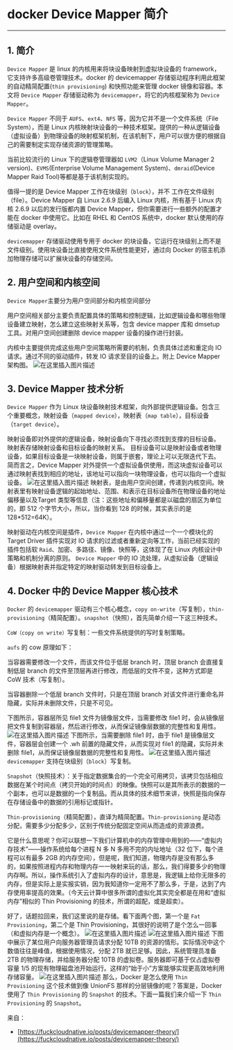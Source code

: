 #  docker Device Mapper 简介



---
## 1. 简介
`Device Mapper` 是 linux 的内核用来将块设备映射到虚拟块设备的 framework，它支持许多高级卷管理技术。docker 的 devicemapper 存储驱动程序利用此框架的自动精简配置(`thin provisioning`) 和快照功能来管理 docker 镜像和容器。本文将 `Device Mapper` 存储驱动称为 `devicemapper`，将它的内核框架称为 `Device Mapper`。

`Device Mapper` 不同于 `AUFS`、`ext4`、`NFS` 等，因为它并不是一个文件系统（File System），而是 Linux 内核映射块设备的一种技术框架。提供的一种从逻辑设备（虚拟设备）到物理设备的映射框架机制，在该机制下，用户可以很方便的根据自己的需要制定实现存储资源的管理策略。

当前比较流行的 Linux 下的逻辑卷管理器如 `LVM2`（Linux Volume Manager 2 version)、`EVMS`(Enterprise Volume Management System)、`dmraid`(Device Mapper Raid Tool)等都是基于该机制实现的。

值得一提的是 Device Mapper 工作在块级别（`block`），并不
工作在文件级别（file）。Device Mapper 自 Linux 2.6.9 后编入 Linux 内核，所有基于 Linux 内核 2.6.9 以后的发行版都内置 Device Mapper，但你需要进行一些额外的配置才能在 docker 中使用它。比如在 RHEL 和 CentOS 系统中，docker 默认使用的存储驱动是 overlay。

`devicemapper` 存储驱动使用专用于 docker 的块设备，它运行在块级别上而不是文件级别。使用块设备比直接使用文件系统性能更好，通过向 Docker 的宿主机添加物理存储可以扩展块设备的存储空间。

## 2. 用户空间和内核空间
`Device Mapper`主要分为用户空间部分和内核空间部分

用户空间相关部分主要负责配置具体的策略和控制逻辑，比如逻辑设备和哪些物理设备建立映射，怎么建立这些映射关系等，包含 device mapper 库和 dmsetup 工具。对用户空间创建删除 device mapper 设备的操作进行封装。

内核中主要提供完成这些用户空间策略所需要的机制，负责具体过滤和重定向 IO 请求。通过不同的驱动插件，转发 IO 请求至目的设备上。附上 Device Mapper 架构图。
![在这里插入图片描述](https://img-blog.csdnimg.cn/20210415191935352.png?x-oss-process=image/watermark,type_ZmFuZ3poZW5naGVpdGk,shadow_10,text_aHR0cHM6Ly9ibG9nLmNzZG4ubmV0L3hpeGloYWhhbGVsZWhlaGU=,size_16,color_FFFFFF,t_70)
##  3. Device Mapper 技术分析
`Device Mapper` 作为 Linux 块设备映射技术框架，向外部提供逻辑设备。包含三个重要概念，映射设备（`mapped device`），映射表（`map table`），目标设备（`target device`）。

映射设备即对外提供的逻辑设备，映射设备向下寻找必须找到支撑的目标设备。
映射表存储映射设备和目标设备的映射关系。
目标设备可以是映射设备或者物理设备，如果目标设备是一块映射设备，则属于嵌套，理论上可以无限迭代下去。
简而言之，Device Mapper 对外提供一个虚拟设备供使用，而这块虚拟设备可以通过映射表找到相应的地址，该地址可以指向一块物理设备，也可以指向一个虚拟设备。
![在这里插入图片描述](https://img-blog.csdnimg.cn/20210415192036731.png?x-oss-process=image/watermark,type_ZmFuZ3poZW5naGVpdGk,shadow_10,text_aHR0cHM6Ly9ibG9nLmNzZG4ubmV0L3hpeGloYWhhbGVsZWhlaGU=,size_16,color_FFFFFF,t_70)
映射表，是由用户空间创建，传递到内核空间。映射表里有映射设备逻辑的起始地址、范围、和表示在目标设备所在物理设备的地址偏移量以及Target 类型等信息（注：这些地址和偏移量都是以磁盘的扇区为单位的，即 512 个字节大小，所以，当你看到 128 的时候，其实表示的是 128*512=64K）。

映射驱动在内核空间是插件，`Device Mapper` 在内核中通过一个一个模块化的 Target Driver 插件实现对 IO 请求的过滤或者重新定向等工作，当前已经实现的插件包括软 `Raid`、加密、多路径、镜像、快照等，这体现了在 Linux 内核设计中策略和机制分离的原则。
`Device Mapper` 中的 IO 流处理，从虚拟设备（逻辑设备）根据映射表并指定特定的映射驱动转发到目标设备上。

## 4. Docker 中的 Device Mapper 核心技术
`Docker` 的 `devicemapper` 驱动有三个核心概念，`copy on-write`（写复制），`thin-provisioning`（精简配置）。`snapshot`（快照），首先简单介绍一下这三种技术。

`CoW（copy on write）`写复制：一些文件系统提供的写时复制策略。

`aufs` 的 cow 原理如下：

当容器需要修改一个文件，而该文件位于低层 branch 时，顶层 branch 会直接复制低层 branch 的文件至顶层再进行修改，而低层的文件不变，这种方式即是 CoW 技术（写复制）。

当容器删除一个低层 branch 文件时，只是在顶层 branch 对该文件进行重命名并隐藏，实际并未删除文件，只是不可见。

下图所示，容器层所见 file1 文件为镜像层文件，当需要修改 file1 时，会从镜像层把文件复制到容器层，然后进行修改，从而保证镜像层数据的完整性和复用性。
![在这里插入图片描述](https://img-blog.csdnimg.cn/2021041519283856.png?x-oss-process=image/watermark,type_ZmFuZ3poZW5naGVpdGk,shadow_10,text_aHR0cHM6Ly9ibG9nLmNzZG4ubmV0L3hpeGloYWhhbGVsZWhlaGU=,size_16,color_FFFFFF,t_70)
下图所示，当需要删除 file1 时，由于 file1 是镜像层文件，容器层会创建一个 .wh 前置的隐藏文件，从而实现对 file1 的隐藏，实际并未删除 file1，从而保证镜像层数据的完整性和复用性。
![在这里插入图片描述](https://img-blog.csdnimg.cn/20210415192856765.png?x-oss-process=image/watermark,type_ZmFuZ3poZW5naGVpdGk,shadow_10,text_aHR0cHM6Ly9ibG9nLmNzZG4ubmV0L3hpeGloYWhhbGVsZWhlaGU=,size_16,color_FFFFFF,t_70)
`devicemapper` 支持在块级别（`block`）写复制。

`Snapshot`（快照技术）：关于指定数据集合的一个完全可用拷贝，该拷贝包括相应数据在某个时间点（拷贝开始的时间点）的映像。快照可以是其所表示的数据的一个副本，也可以是数据的一个复制品。而从具体的技术细节来讲，快照是指向保存在存储设备中的数据的引用标记或指针。

`Thin-provisioning`（精简配置），直译为精简配置。`Thin-provisioning` 是动态分配，需要多少分配多少，区别于传统分配固定空间从而造成的资源浪费。

它是什么意思呢？你可以联想一下我们计算机中的内存管理中用到的——“虚拟内存技术”——操作系统给每个进程 N 多 N 多用不完的内址地址（32 位下，每个进程可以有最多 2GB 的内存空间），但是呢，我们知道，物理内存是没有那么多的，如果按照进程内存和物理内存一一映射来玩的话，那么，我们得要多少的物理内存啊。所以，操作系统引入了虚拟内存的设计，意思是，我逻辑上给你无限多的内存，但是实际上是实报实销，因为我知道你一定用不了那么多，于是，达到了内存使用率提高的效果。（今天云计算中很多所谓的虚拟化其实完全都是在用和“虚拟内存”相似的 Thin Provisioning 的技术，所谓的超配，或是超卖）。

好了，话题拉回来，我们这里说的是存储。看下面两个图，第一个是 `Fat Provisioning`，第二个是 Thin Provisioning，其很好的说明了是个怎么一回事（和虚拟内存是一个概念）。
![在这里插入图片描述](https://img-blog.csdnimg.cn/20210415193841939.png?x-oss-process=image/watermark,type_ZmFuZ3poZW5naGVpdGk,shadow_10,text_aHR0cHM6Ly9ibG9nLmNzZG4ubmV0L3hpeGloYWhhbGVsZWhlaGU=,size_16,color_FFFFFF,t_70)
![在这里插入图片描述](https://img-blog.csdnimg.cn/20210415193925814.png?x-oss-process=image/watermark,type_ZmFuZ3poZW5naGVpdGk,shadow_10,text_aHR0cHM6Ly9ibG9nLmNzZG4ubmV0L3hpeGloYWhhbGVsZWhlaGU=,size_16,color_FFFFFF,t_70)
下图中展示了某位用户向服务器管理员请求分配 10TB 的资源的情形。实际情况中这个数值往往是峰值，根据使用情况，分配 2TB 就已足够。因此，系统管理员准备 2TB 的物理存储，并给服务器分配 10TB 的虚拟卷。服务器即可基于仅占虚拟卷容量 1/5 的现有物理磁盘池开始运行。这样的“始于小”方案能够实现更高效地利用存储容量。
![在这里插入图片描述](https://img-blog.csdnimg.cn/20210415193944723.png?x-oss-process=image/watermark,type_ZmFuZ3poZW5naGVpdGk,shadow_10,text_aHR0cHM6Ly9ibG9nLmNzZG4ubmV0L3hpeGloYWhhbGVsZWhlaGU=,size_16,color_FFFFFF,t_70)
那么，Docker 是怎么使用 `Thin Provisioning` 这个技术做到像 UnionFS 那样的分层镜像的呢？答案是，Docker 使用了 `Thin Provisioning` 的 `Snapshot` 的技术。下面一篇我们来介绍一下 `Thin Provisioning` 的 `Snapshot`。


来自：

 - [https://fuckcloudnative.io/posts/devicemapper-theory/](https://fuckcloudnative.io/posts/devicemapper-theory/)

